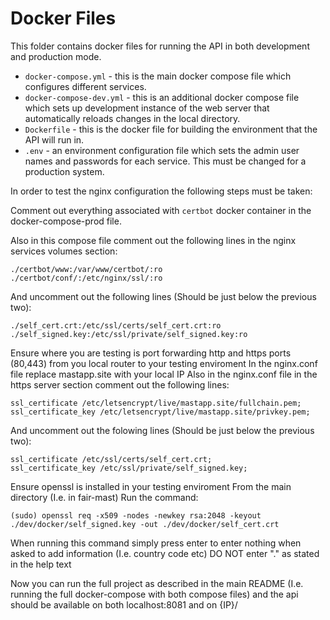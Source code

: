 # Docker Files

This folder contains docker files for running the API in both development and production mode.

 - `docker-compose.yml` - this is the main docker compose file which configures different services.
 - `docker-compose-dev.yml` - this is an additional docker compose file which sets up development instance of the web server that automatically reloads changes in the local directory.
 - `Dockerfile` - this is the docker file for building the environment that the API will run in.
- `.env` - an environment configuration file which sets the admin user names and passwords for each service. This must be changed for a production system.

In order to test the nginx configuration the following steps must be taken:

Comment out everything associated with `certbot` docker container in the docker-compose-prod file.

Also in this compose file comment out the following lines in the nginx services volumes section:

```
./certbot/www:/var/www/certbot/:ro
./certbot/conf/:/etc/nginx/ssl/:ro
```

And uncomment out the following lines (Should be just below the previous two):

```
./self_cert.crt:/etc/ssl/certs/self_cert.crt:ro
./self_signed.key:/etc/ssl/private/self_signed.key:ro
```

Ensure where you are testing is port forwarding http and https ports (80,443) from you local router to your testing enviroment
In the nginx.conf file replace mastapp.site with your local IP
Also in the nginx.conf file in the https server section comment out the following lines:

```
ssl_certificate /etc/letsencrypt/live/mastapp.site/fullchain.pem;
ssl_certificate_key /etc/letsencrypt/live/mastapp.site/privkey.pem;
```
And uncomment out the folowing lines (Should be just below the previous two):

```
ssl_certificate /etc/ssl/certs/self_cert.crt;
ssl_certificate_key /etc/ssl/private/self_signed.key;
```

Ensure openssl is installed in your testing enviroment
From the main directory (I.e. in fair-mast) Run the command: 

```
(sudo) openssl req -x509 -nodes -newkey rsa:2048 -keyout ./dev/docker/self_signed.key -out ./dev/docker/self_cert.crt
```

When running this command simply press enter to enter nothing when asked to add information (I.e. country code etc) DO NOT enter "." as stated in the help text

Now you can run the full project as described in the main README (I.e. running the full docker-compose with both compose files) and the api should be available on both localhost:8081 and on {IP}/
